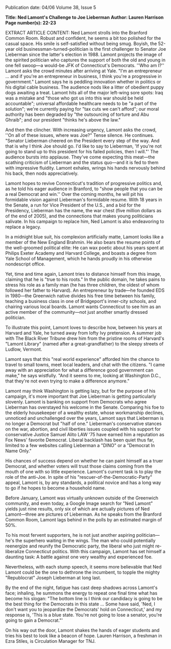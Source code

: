 Publication date: 04/06
Volume 38, Issue 5

**Title: Ned Lamont's Challenge to Joe Lieberman**
**Author: Lauren Harrison**
**Page number(s): 22-23**

EXTRACT ARTICLE CONTENT:
Ned Lamont strolls into the Branford Common Room. Robust and confident, he seems a bit too polished for the casual space. His smile is self-satisfied without being smug. Boyish, the 52-year old businessman-turned-politician is the first challenger to Senator Joe Lieberman since the latter's election in 1988. Lamont projects the image of the spirited politician who captures the support of both the old and young in one fell swoop—a would-be JFK of Connecticut's Democrats. 
''Who am I?'' Lamont asks the crowd minutes after arriving at Yale. "I'm an entrepreneur ... and if you're an entrepreneur in business, I think you're a progressive in government." Lamont says he is peddling innovation whether in politics or his digital cable business. The audience nods like a litter of obedient puppy dogs awaiting a treat. Lamont hits all of the major left-wing sore spots: Iraq was a mistake and "those who got us into this war should be held accountable"; universal affordable healthcare needs to be "a part of the solution"; we're currently paying for "tax cuts we can't afford"; our moral authority has been degraded by "the outsourcing of torture and Abu Ghraib"; and our president "thinks he's above the law." 

And then the clincher. With increasing urgency, Lamont asks the crowd, ''On all of these issues, where was Joe?" 
Tense silence. He continues. 
"Senator Lieberman cheered on the President every step of the way. And that is why I think Joe should go. I'd like to say to Lieberman, 'If you're not going to stand up to this president for his failed policies, then I will."' The audience bursts into applause. They've come expecting this meat—the scathing criticism of Lieberman and the status quo—and it is fed to them with impressive fluidity. Lamont exhales, wrings his hands nervously behind his back, then nods appreciatively. 

Lamont hopes to revive Connecticut's tradition of progressive politics and, as he told his eager audience in Branford, to "show people that you can be a real Democrat and win.'' Over the coming months, he will pit his formidable vision against Lieberman's formidable resume. With 18 years in the Senate, a run for Vice President of the U.S., and a bid for the Presidency, Lieberman has the name, the war chest (five million dollars as of the end of 2005), and the connections that makes young politicians salivate. In his campaign to replace him, Ned Lamont is also endeavoring to replace a legacy.


In a midnight blue suit, his complexion artificially matte, Lamont looks like a member of the New England Brahmin. He also bears the resume points of the well-groomed political elite: He can wax poetic about his years spent at Philips Exeter Academy and Harvard College, and boasts a degree from Yale School of Management, which he hands proudly in his otherwise nondescript office. 

Yet, time and time again, Lamont tries to distance himself from this image, claiming that he is "true to his roots." In the public domain, he takes pains to stress his role as a family man (he has three children, the oldest of whom followed her father to Harvard). An entrepreneur by trade—he founded EDS in 1980—the Greenwich native divides his free time between his family, teaching a business class in one of Bridgeport's inner-city schools, and chairing various local boards. Lamont wants Connecticut to see him as an active member of the community—not just another smartly dressed politician. 

To illustrate this point, Lamont loves to describe how, between his years at Harvard and Yale, he turned away from lofty Ivy pretension. A summer job with The Black River Tribune drew him from the pristine rooms of Harvard's "Lamont Library" (named after a great-grandfather) to the sleepy streets of Ludlow, Vermont. 

Lamont says that this "real world experience" afforded him the chance to travel to small towns, meet local leaders, and chat with the citizens. 
"I came away with an appreciation for what a difference good government can make," he says wistfully. "And it seems to me, looking at Washington D.C., that they're not even trying to make a difference anymore." 

Lamont may think Washington is getting lazy, but for the purpose of his campaign, it's more important that Joe Lieberman is getting particularly slovenly. Lamont is banking on support from Democrats who agree Lieberman has overstayed his welcome in the Senate. Comparing his foe to the elderly housekeeper of a wealthy estate, whose workmanship declines, unnoticed and unchallenged over the years, Lamont says that Lieberman is no longer a Democrat but "half of one." Lieberman's conservative stances on the war, abortion, and civil liberties issues coupled with his support for conservative Justice Samuel Alito LAW '75 have earned him a reputation as Fox News' favorite Democrat. Liberal backlash has been quiet thus far, limited to a few websites calling Lieberman a "DINO" or a "Democrat In Name Only." 

His chances of success depend on whether he can paint himself as a truer Democrat, and whether voters will trust those claims coming from the mouth of one with so little experience. Lamont's current task is to play the role of the anti-Joe. In spite of his "rescuer-of-the-Democratic-Party" appeal, Lamont is, by any standards, a political novice and has a long way to go if he hopes to become a household name. 

Before January, Lamont was virtually unknown outside of the Greenwich community, and even today, a Google Image search for "Ned Lamont" yields just nine results, only six of which are actually pictures of Ned Lamont—three are pictures of Lieberman. As he speaks from the Branford Common Room, Lamont lags behind in the polls by an estimated margin of 50%. 

To his most fervent supporters, he is not just another aspiring politician—he's the superhero waiting in the wings. The man who could potentially reenergize and reunify the Democratic party, the liberal who just might re-liberalize Connecticut politics. With this campaign, Lamont has set himself a daunting task: A battle against one very wealthy and experienced foe. 

Nevertheless, with each stump speech, it seems more believable that Ned Lamont could be the one to dethrone the incumbent, to topple the mighty "Republocrat" Joseph Lieberman at long last. 

By the end of the night, fatigue has cast deep shadows across Lamont's face; inhaling, he summons the energy to repeat one final time what has become his slogan: 
"The bottom line is I think our candidacy is going to be the best thing for the Democrats in this state ... Some have said, 'Ned, I don't want you to jeopardize the Democrats' hold on Connecticut,' and my response is, 'This is a blue state. You're not going to lose a senator, you're going to gain a Democrat."' 

On his way out the door, Lamont shakes the hands of eager students and tries his best to look like a beacon of hope. 
Lauren Harrison, a freshman in Ezra Stiles, is Circulation Manager for TNJ.